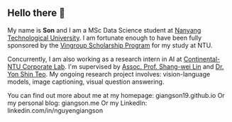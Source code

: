 ## Hello there 👋


My name is **Son** and I am a MSc Data Science student at [Nanyang Technological University](https://www.ntu.edu.sg/). I am fortunate enough to have been fully sponsored by the [Vingroup Scholarship Program](https://scholarships.vinuni.edu.vn/masters-ph-d-scholarship-program/) for my study at NTU.

Concurrently, I am also working as a research intern in AI at [Continental-NTU Corporate Lab](https://www.ntu.edu.sg/continental-ntu). I'm supervised by [Assoc. Prof. Shang-wei Lin](https://shangweilin.github.io/) and [Dr. Yon Shin Teo](https://openreview.net/profile?id=~Yon_Shin_Teo1). My ongoing research project involves: vision-language models, image captioning, visual question answering.

You can find out more about me at my homepage: giangson19.github.io
Or my personal blog: giangson.me
Or my LinkedIn: linkedin.com/in/nguyengiangson
